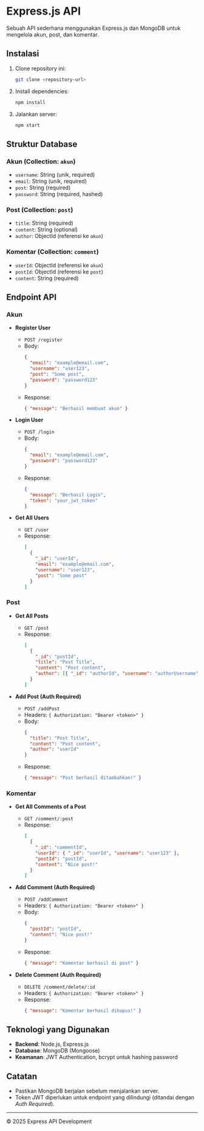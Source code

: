# Express.js API

Sebuah API sederhana menggunakan Express.js dan MongoDB untuk mengelola akun, post, dan komentar.

## Instalasi

1. Clone repository ini:
   ```sh
   git clone <repository-url>
   ```
2. Install dependencies:
   ```sh
   npm install
   ```
3. Jalankan server:
   ```sh
   npm start
   ```

## Struktur Database

### Akun (Collection: `akun`)
- `username`: String (unik, required)
- `email`: String (unik, required)
- `post`: String (required)
- `password`: String (required, hashed)

### Post (Collection: `post`)
- `title`: String (required)
- `content`: String (optional)
- `author`: ObjectId (referensi ke `akun`)

### Komentar (Collection: `comment`)
- `userId`: ObjectId (referensi ke `akun`)
- `postId`: ObjectId (referensi ke `post`)
- `content`: String (required)

## Endpoint API

### **Akun**

- **Register User**
  - `POST /register`
  - Body:
    ```json
    {
      "email": "example@email.com",
      "username": "user123",
      "post": "Some post",
      "password": "password123"
    }
    ```
  - Response:
    ```json
    { "message": "Berhasil membuat akun" }
    ```

- **Login User**
  - `POST /login`
  - Body:
    ```json
    {
      "email": "example@email.com",
      "password": "password123"
    }
    ```
  - Response:
    ```json
    {
      "message": "Berhasil Login",
      "token": "your_jwt_token"
    }
    ```

- **Get All Users**
  - `GET /user`
  - Response:
    ```json
    [
      {
        "_id": "userId",
        "email": "example@email.com",
        "username": "user123",
        "post": "Some post"
      }
    ]
    ```

### **Post**

- **Get All Posts**
  - `GET /post`
  - Response:
    ```json
    [
      {
        "_id": "postId",
        "title": "Post Title",
        "content": "Post content",
        "author": [{ "_id": "authorId", "username": "authorUsername" }]
      }
    ]
    ```

- **Add Post (Auth Required)**
  - `POST /addPost`
  - Headers: `{ Authorization: "Bearer <token>" }`
  - Body:
    ```json
    {
      "title": "Post Title",
      "content": "Post content",
      "author": "userId"
    }
    ```
  - Response:
    ```json
    { "message": "Post berhasil ditambahkan!" }
    ```

### **Komentar**

- **Get All Comments of a Post**
  - `GET /comment/:post`
  - Response:
    ```json
    [
      {
        "_id": "commentId",
        "userId": { "_id": "userId", "username": "user123" },
        "postId": "postId",
        "content": "Nice post!"
      }
    ]
    ```

- **Add Comment (Auth Required)**
  - `POST /addComment`
  - Headers: `{ Authorization: "Bearer <token>" }`
  - Body:
    ```json
    {
      "postId": "postId",
      "content": "Nice post!"
    }
    ```
  - Response:
    ```json
    { "message": "Komentar berhasil di post" }
    ```

- **Delete Comment (Auth Required)**
  - `DELETE /comment/delete/:id`
  - Headers: `{ Authorization: "Bearer <token>" }`
  - Response:
    ```json
    { "message": "Komentar berhasil dihapus!" }
    ```

## Teknologi yang Digunakan
- **Backend**: Node.js, Express.js
- **Database**: MongoDB (Mongoose)
- **Keamanan**: JWT Authentication, bcrypt untuk hashing password

## Catatan
- Pastikan MongoDB berjalan sebelum menjalankan server.
- Token JWT diperlukan untuk endpoint yang dilindungi (ditandai dengan *Auth Required*).

---

© 2025 Express API Development

